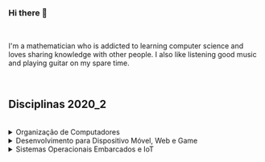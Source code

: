 ### Hi there 👋
<br>

I'm a mathematician who is addicted to learning computer science and loves sharing knowledge with other people. I also like listening good music and playing guitar on my spare time.

<br>

## Disciplinas 2020_2
<br>

<details>
    <summary>Organização de Computadores</summary>
    <section>

* [arquitetura-e-organizacao-de-computadores](https://github.com/eduardo-ono/arquitetura-e-organizacao-de-computadores)

    </section>
</details>

<details>
    <summary>Desenvolvimento para Dispositivo Móvel, Web e Game</summary>
    <section>

* [desenvolvimento-web](https://github.com/eduardo-ono/desenvolvimento-web)
* [desenvolvimento-web_back-end](https://github.com/eduardo-ono/desenvolvimento-web_back-end)
* [desenvolvimento-mobile](https://github.com/eduardo-ono/desenvolvimento-mobile)
* [jogos-digitais](https://github.com/eduardo-ono/jogos-digitais)
    </section>
</details>

<details>
    <summary>Sistemas Operacionais Embarcados e IoT</summary>
    <section>

* [sistemas-operacionais](https://github.com/eduardo-ono/sistemas-operacionais)
* [sistemas-embarcados](https://github.com/eduardo-ono/sistemas-embarcados)

<br>

[<img src="https://simpleicons.org/icons/instagram.svg" width="32" height=32>](https://www.instagram.com/eduardoono1973/)
[<img src="https://simpleicons.org/icons/facebook.svg" width="32" height=32>](https://pt-br.facebook.com/eduardo.ono)

<!--
**eduardo-ono/eduardo-ono** is a ✨ _special_ ✨ repository because its `README.md` (this file) appears on your GitHub profile.

Here are some ideas to get you started:

- 🔭 I’m currently working on ...
- 🌱 I’m currently learning ...
- 👯 I’m looking to collaborate on ...
- 🤔 I’m looking for help with ...
- 💬 Ask me about ...
- 📫 How to reach me: ...
- 😄 Pronouns: ...
- ⚡ Fun fact: ...
-->
